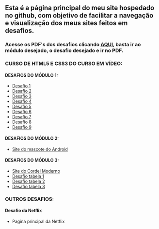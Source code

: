  <h2><strong>Esta é a página principal do meu site hospedado no github, com objetivo de facilitar a navegação e visualização dos meus sites feitos em desafios.</strong></h2>
 <h3>
 Acesse os PDF's dos desafios clicando <a href="https://github.com/TascaXD">AQUI</a>, basta ir ao módulo desejado, o desafio desejado e ir no PDF.</h3>
 <h3>CURSO DE HTML5 E CSS3 DO CURSO EM VÍDEO:</h3> 
 <h4>DESAFIOS DO MÓDULO 1:</h4>
 <ul>
 <a href="https://tascaxd.github.io/modulo-1/DESAFIO%201/desafio1.html">
     <li>Desafio 1</li>
 </a>
 <a href="https://tascaxd.github.io/modulo-1/DESAFIO%202/desafio2.html">
     <li>Desafio 2</li>
 </a>
 <a href="https://tascaxd.github.io/modulo-1/DESAFIO%203/desafio3.html">
     <li>Desafio 3</li>
 </a>
 <a href="https://tascaxd.github.io/modulo-1/DESAFIO%204/desafio4.html">
     <li>Desafio 4</li>
 </a>
 <a href="https://tascaxd.github.io/modulo-1/DESAFIO%205/desafio5.html">
     <li>Desafio 5</li>
 </a>
 <a href="https://tascaxd.github.io/modulo-1/DESAFIO6/desafio6.html">
     <li>Desafio 6</li>
 </a>
 <a href="https://tascaxd.github.io/modulo-1/DESAFIO7/desafio7.html">
     <li>Desafio 7</li>
 </a>
 <a href="https://tascaxd.github.io/modulo-1/DESAFIO8/desafio8.html">
     <li>Desafio 8</li>
 </a>
 <a href="https://tascaxd.github.io/modulo-1/DESAFIO9/desafio9.html">
     <li>Desafio 9</li>
 </a>
 </ul>
 <h4>DESAFIOS DO MÓDULO 2:</h4>
 <ul>
 <a href="https://tascaxd.github.io/modulo-2/pagina2.html">
     <li>Site do mascote do Android</li>
 </a>
 </ul>
 <h4>DESAFIOS DO MÓDULO 3:</h4>
 <ul>
<a href="https://tascaxd.github.io/modulo-3/desafio%20cordel/cordel.html">
     <li>Site do Cordel Moderno</li></a>
<a href="https://tascaxd.github.io/modulo-3/desafio%20tabelas/table.html">
     <li>Desafio tabela 1</li></a>
<a href="https://tascaxd.github.io/modulo-3/desafio%20tabelas/table2.html">
     <li>Desafio tabela 2</li></a>
<a href="https://tascaxd.github.io/modulo-3/desafio%20tabelas/table3.html">
     <li>Desafio tabela 3</li></a>
 </ul>

<h3>OUTROS DESAFIOS:</h3> 
<h4>Desafio da Netflix</h4>
<a href="https://tascaxd.github.io/NETFLIX/netflix.html">
     <ul>
     <a><li>Pagina principal da Netflix</li></a>
     </ul>
